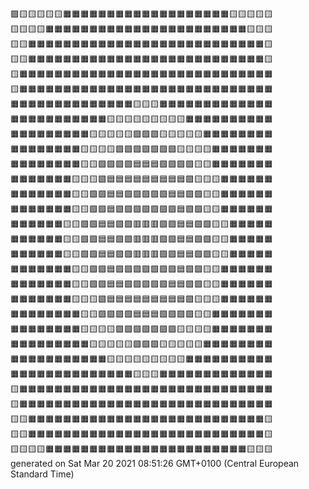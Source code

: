 🟩🟨🟨🟨🟨🟨🟧🟧🟧🟧🟧🟧🟧🟧🟧🟧🟧🟧🟧🟧🟧🟧🟧🟧🟧🟨🟨🟨🟨🟨  
🟨🟨🟨🟨🟧🟧🟧🟧🟧🟧🟧🟧🟧🟧🟧🟧🟧🟧🟧🟧🟧🟧🟧🟧🟧🟧🟧🟨🟨🟨  
🟨🟨🟧🟧🟧🟧🟧🟧🟧🟧🟧🟧🟧🟧🟧🟧🟧🟧🟧🟧🟧🟧🟧🟧🟧🟧🟧🟧🟧🟨  
🟨🟨🟧🟧🟧🟧🟧🟧🟧🟧🟧🟧🟧🟧🟧🟧🟧🟧🟧🟧🟧🟧🟧🟧🟧🟧🟧🟧🟧🟨  
🟨🟧🟧🟧🟧🟧🟧🟧🟧🟧🟧🟧🟧🟧🟧🟧🟧🟧🟧🟧🟧🟧🟧🟧🟧🟧🟧🟧🟧🟧  
🟨🟧🟧🟧🟧🟧🟧🟧🟧🟧🟧🟧🟧🟧🟧🟧🟧🟧🟧🟧🟧🟧🟧🟧🟧🟧🟧🟧🟧🟧  
🟧🟧🟧🟧🟧🟧🟧🟧🟧🟧🟧🟧🟧🟧🟨🟨🟨🟧🟧🟧🟧🟧🟧🟧🟧🟧🟧🟧🟧🟧  
🟧🟧🟧🟧🟧🟧🟧🟧🟧🟧🟧🟨🟨🟨🟨🟨🟨🟨🟨🟨🟧🟧🟧🟧🟧🟧🟧🟧🟧🟧  
🟧🟧🟧🟧🟧🟧🟧🟧🟧🟨🟨🟨🟨🟨🟩🟩🟩🟨🟨🟨🟨🟨🟧🟧🟧🟧🟧🟧🟧🟧  
🟧🟧🟧🟧🟧🟧🟧🟧🟨🟨🟨🟨🟩🟩🟩🟩🟩🟩🟩🟨🟨🟨🟨🟧🟧🟧🟧🟧🟧🟧  
🟧🟧🟧🟧🟧🟧🟧🟧🟨🟨🟩🟩🟩🟩🟦🟦🟦🟩🟩🟩🟩🟨🟨🟧🟧🟧🟧🟧🟧🟧  
🟧🟧🟧🟧🟧🟧🟧🟨🟨🟨🟩🟦🟦🟦🟦🟦🟦🟦🟦🟦🟩🟨🟨🟨🟧🟧🟧🟧🟧🟧  
🟧🟧🟧🟧🟧🟧🟧🟨🟨🟩🟩🟦🟦🟪🟪🟪🟪🟪🟦🟦🟩🟩🟨🟨🟧🟧🟧🟧🟧🟧  
🟧🟧🟧🟧🟧🟧🟧🟨🟨🟩🟩🟦🟪🟪🟪🟪🟪🟪🟪🟦🟩🟩🟨🟨🟧🟧🟧🟧🟧🟧  
🟧🟧🟧🟧🟧🟧🟨🟨🟩🟩🟦🟦🟪🟪🟥🟥🟥🟪🟪🟦🟦🟩🟩🟨🟨🟧🟧🟧🟧🟧  
🟧🟧🟧🟧🟧🟧🟨🟨🟩🟩🟦🟦🟪🟪🟥🟥🟥🟪🟪🟦🟦🟩🟩🟨🟨🟧🟧🟧🟧🟧  
🟧🟧🟧🟧🟧🟧🟨🟨🟩🟩🟦🟦🟪🟪🟥🟥🟥🟪🟪🟦🟦🟩🟩🟨🟨🟧🟧🟧🟧🟧  
🟧🟧🟧🟧🟧🟧🟧🟨🟨🟩🟩🟦🟪🟪🟪🟪🟪🟪🟪🟦🟩🟩🟨🟨🟧🟧🟧🟧🟧🟧  
🟧🟧🟧🟧🟧🟧🟧🟨🟨🟩🟩🟦🟦🟪🟪🟪🟪🟪🟦🟦🟩🟩🟨🟨🟧🟧🟧🟧🟧🟧  
🟧🟧🟧🟧🟧🟧🟧🟨🟨🟨🟩🟦🟦🟦🟦🟦🟦🟦🟦🟦🟩🟨🟨🟨🟧🟧🟧🟧🟧🟧  
🟧🟧🟧🟧🟧🟧🟧🟧🟨🟨🟩🟩🟩🟩🟦🟦🟦🟩🟩🟩🟩🟨🟨🟧🟧🟧🟧🟧🟧🟧  
🟧🟧🟧🟧🟧🟧🟧🟧🟨🟨🟨🟨🟩🟩🟩🟩🟩🟩🟩🟨🟨🟨🟨🟧🟧🟧🟧🟧🟧🟧  
🟧🟧🟧🟧🟧🟧🟧🟧🟧🟨🟨🟨🟨🟨🟩🟩🟩🟨🟨🟨🟨🟨🟧🟧🟧🟧🟧🟧🟧🟧  
🟧🟧🟧🟧🟧🟧🟧🟧🟧🟧🟧🟨🟨🟨🟨🟨🟨🟨🟨🟨🟧🟧🟧🟧🟧🟧🟧🟧🟧🟧  
🟧🟧🟧🟧🟧🟧🟧🟧🟧🟧🟧🟧🟧🟧🟨🟨🟨🟧🟧🟧🟧🟧🟧🟧🟧🟧🟧🟧🟧🟧  
🟨🟧🟧🟧🟧🟧🟧🟧🟧🟧🟧🟧🟧🟧🟧🟧🟧🟧🟧🟧🟧🟧🟧🟧🟧🟧🟧🟧🟧🟧  
🟨🟧🟧🟧🟧🟧🟧🟧🟧🟧🟧🟧🟧🟧🟧🟧🟧🟧🟧🟧🟧🟧🟧🟧🟧🟧🟧🟧🟧🟧  
🟨🟨🟧🟧🟧🟧🟧🟧🟧🟧🟧🟧🟧🟧🟧🟧🟧🟧🟧🟧🟧🟧🟧🟧🟧🟧🟧🟧🟧🟨  
🟨🟨🟧🟧🟧🟧🟧🟧🟧🟧🟧🟧🟧🟧🟧🟧🟧🟧🟧🟧🟧🟧🟧🟧🟧🟧🟧🟧🟧🟨  
🟨🟨🟨🟨🟧🟧🟧🟧🟧🟧🟧🟧🟧🟧🟧🟧🟧🟧🟧🟧🟧🟧🟧🟧🟧🟧🟧🟨🟨🟨  
generated on Sat Mar 20 2021 08:51:26 GMT+0100 (Central European Standard Time)  
